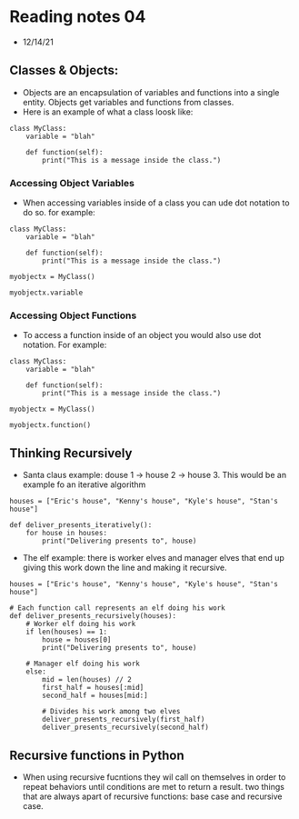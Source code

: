 # Reading notes 04
- 12/14/21

## Classes & Objects:
- Objects are an encapsulation of variables and functions into a single entity. Objects get variables and functions from classes. 
- Here is an example of what a class loosk like: 
```
class MyClass:
    variable = "blah"

    def function(self):
        print("This is a message inside the class.")
```

### Accessing Object Variables
- When accessing variables inside of a class you can ude dot notation to do so. for example: 
```
class MyClass:
    variable = "blah"

    def function(self):
        print("This is a message inside the class.")

myobjectx = MyClass()

myobjectx.variable
```
### Accessing Object Functions
- To access a function inside of an object you would also use dot notation. For example: 
```
class MyClass:
    variable = "blah"

    def function(self):
        print("This is a message inside the class.")

myobjectx = MyClass()

myobjectx.function()
```

## Thinking Recursively
- Santa claus example: douse 1 -> house 2 -> house 3. This would be an example fo an iterative algorithm
```
houses = ["Eric's house", "Kenny's house", "Kyle's house", "Stan's house"]

def deliver_presents_iteratively():
    for house in houses:
        print("Delivering presents to", house)
```
- The elf example: there is worker elves and manager elves that end up giving this work down the line and making it recursive. 
```
houses = ["Eric's house", "Kenny's house", "Kyle's house", "Stan's house"]

# Each function call represents an elf doing his work 
def deliver_presents_recursively(houses):
    # Worker elf doing his work
    if len(houses) == 1:
        house = houses[0]
        print("Delivering presents to", house)

    # Manager elf doing his work
    else:
        mid = len(houses) // 2
        first_half = houses[:mid]
        second_half = houses[mid:]

        # Divides his work among two elves
        deliver_presents_recursively(first_half)
        deliver_presents_recursively(second_half)
```

## Recursive functions in Python
- When using recursive fucntions they wil call on themselves in order to repeat behaviors until conditions are met to return a result. two things that are always apart of recursive functions: base case and recursive case.
